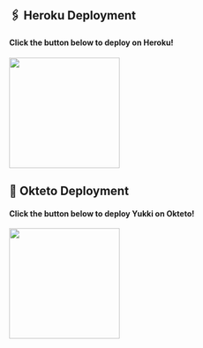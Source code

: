 ## 🖇 Heroku Deployment

<h4>Click the button below to deploy on Heroku!</h4>    
<a href="https://heroku.com/deploy?template=https://github.com/DoniRmdhn/TheSyn"><img src="https://img.shields.io/badge/Deploy%20To%20Heroku-blueviolet?style=for-the-badge&logo=heroku" width="200""/></a>

## 🚀 Okteto Deployment

<h4>Click the button below to deploy Yukki on Okteto!</h4>
<a href="https://cloud.okteto.com/deploy?repository=https://github.com/Donigmg/TheSyn"><img src="https://img.shields.io/badge/Deploy%20To%20Okteto-informational?style=for-the-badge&logo=Okteto" width="200""/></a>
